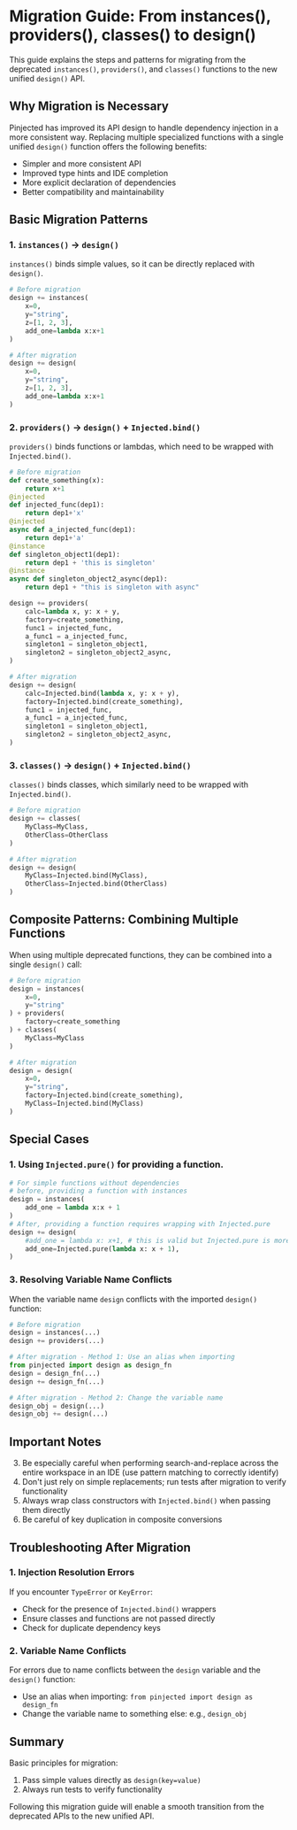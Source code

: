 # Migration Guide: From instances(), providers(), classes() to design()

This guide explains the steps and patterns for migrating from the deprecated `instances()`, `providers()`, and `classes()` functions to the new unified `design()` API.

## Why Migration is Necessary

Pinjected has improved its API design to handle dependency injection in a more consistent way. Replacing multiple specialized functions with a single unified `design()` function offers the following benefits:

- Simpler and more consistent API
- Improved type hints and IDE completion
- More explicit declaration of dependencies
- Better compatibility and maintainability

## Basic Migration Patterns

### 1. `instances()` → `design()`

`instances()` binds simple values, so it can be directly replaced with `design()`.

```python
# Before migration
design += instances(
    x=0,
    y="string",
    z=[1, 2, 3],
    add_one=lambda x:x+1
)

# After migration
design += design(
    x=0,
    y="string",
    z=[1, 2, 3],
    add_one=lambda x:x+1
)
```

### 2. `providers()` → `design()` + `Injected.bind()`

`providers()` binds functions or lambdas, which need to be wrapped with `Injected.bind()`.

```python
# Before migration
def create_something(x):
    return x+1
@injected
def injected_func(dep1):
    return dep1+'x'
@injected
async def a_injected_func(dep1):
    return dep1+'a'
@instance
def singleton_object1(dep1):
    return dep1 + 'this is singleton'
@instance
async def singleton_object2_async(dep1):
    return dep1 + "this is singleton with async"

design += providers(
    calc=lambda x, y: x + y,
    factory=create_something,
    func1 = injected_func,
    a_func1 = a_injected_func,
    singleton1 = singleton_object1,
    singleton2 = singleton_object2_async,
)

# After migration
design += design(
    calc=Injected.bind(lambda x, y: x + y),
    factory=Injected.bind(create_something),
    func1 = injected_func,
    a_func1 = a_injected_func,
    singleton1 = singleton_object1,
    singleton2 = singleton_object2_async,
)

```

### 3. `classes()` → `design()` + `Injected.bind()`

`classes()` binds classes, which similarly need to be wrapped with `Injected.bind()`.

```python
# Before migration
design += classes(
    MyClass=MyClass,
    OtherClass=OtherClass
)

# After migration
design += design(
    MyClass=Injected.bind(MyClass),
    OtherClass=Injected.bind(OtherClass)
)
```

## Composite Patterns: Combining Multiple Functions

When using multiple deprecated functions, they can be combined into a single `design()` call:

```python
# Before migration
design = instances(
    x=0,
    y="string"
) + providers(
    factory=create_something
) + classes(
    MyClass=MyClass
)

# After migration
design = design(
    x=0,
    y="string",
    factory=Injected.bind(create_something),
    MyClass=Injected.bind(MyClass)
)
```

## Special Cases

### 1. Using `Injected.pure()` for providing a function.

```python
# For simple functions without dependencies
# before, providing a function with instances
design = instances(
    add_one = lambda x:x + 1
)
# After, providing a function requires wrapping with Injected.pure
design += design(
    #add_one = lambda x: x+1, # this is valid but Injected.pure is more explicit.
    add_one=Injected.pure(lambda x: x + 1),
)
```
### 3. Resolving Variable Name Conflicts

When the variable name `design` conflicts with the imported `design()` function:

```python
# Before migration
design = instances(...)
design += providers(...)

# After migration - Method 1: Use an alias when importing
from pinjected import design as design_fn
design = design_fn(...)
design += design_fn(...)

# After migration - Method 2: Change the variable name
design_obj = design(...)
design_obj += design(...)
```

## Important Notes


3. Be especially careful when performing search-and-replace across the entire workspace in an IDE (use pattern matching to correctly identify)
4. Don't just rely on simple replacements; run tests after migration to verify functionality
5. Always wrap class constructors with `Injected.bind()` when passing them directly
6. Be careful of key duplication in composite conversions

## Troubleshooting After Migration

### 1. Injection Resolution Errors

If you encounter `TypeError` or `KeyError`:

- Check for the presence of `Injected.bind()` wrappers
- Ensure classes and functions are not passed directly
- Check for duplicate dependency keys

### 2. Variable Name Conflicts

For errors due to name conflicts between the `design` variable and the `design()` function:

- Use an alias when importing: `from pinjected import design as design_fn`
- Change the variable name to something else: e.g., `design_obj`

## Summary

Basic principles for migration:

1. Pass simple values directly as `design(key=value)`
2. Always run tests to verify functionality

Following this migration guide will enable a smooth transition from the deprecated APIs to the new unified API.
